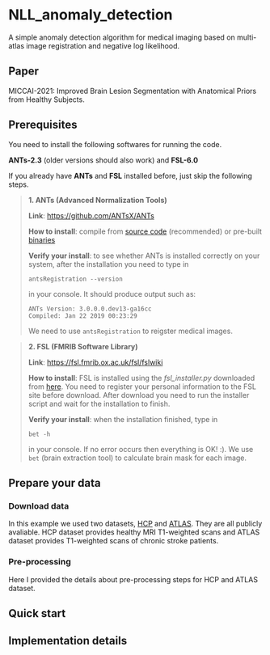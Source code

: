 # NLL_anomaly_detection
A simple anomaly detection algorithm for medical imaging based on multi-atlas image registration and negative log likelihood.

## Paper
MICCAI-2021: Improved Brain Lesion Segmentation with Anatomical Priors from Healthy Subjects.

## Prerequisites
You need to install the following softwares for running the code.

**ANTs-2.3** (older versions should also work) and **FSL-6.0**

If you already have **ANTs** and **FSL** installed before, just skip the following steps.

> **1. ANTs (Advanced Normalization Tools)**
>
> **Link**: https://github.com/ANTsX/ANTs
>
> **How to install**: compile from [source code](https://github.com/ANTsX/ANTs) (recommended) or pre-built [binaries](https://github.com/ANTsX/ANTs/releases)
> 
> **Verify your install**: to see whether ANTs is installed correctly on your system, after the installation you need to type in
> ```
> antsRegistration --version
> ```
> in your console. It should produce output such as:
> ```
> ANTs Version: 3.0.0.0.dev13-ga16cc
> Compiled: Jan 22 2019 00:23:29
> ```
> We need to use `antsRegistration` to reigster medical images.

> **2. FSL (FMRIB Software Library)**
>
> **Link**: https://fsl.fmrib.ox.ac.uk/fsl/fslwiki
>
> **How to install**: FSL is installed using the *fsl_installer.py* downloaded from [here](https://fsl.fmrib.ox.ac.uk/fsl/fslwiki/FslInstallation). You need to register your personal information to the FSL site before download. After download you need to run the installer script and wait for the installation to finish.
>
> **Verify your install**: when the installation finished, type in
> ```
> bet -h
> ```
> in your console. If no error occurs then everything is OK! :). We use `bet` (brain extraction tool) to calculate brain mask for each image.

## Prepare your data

### Download data
In this example we used two datasets, [HCP](https://www.humanconnectome.org/study/hcp-young-adult/data-releases) and [ATLAS](http://fcon_1000.projects.nitrc.org/indi/retro/atlas.html). They are all publicly avaliable. HCP dataset provides healthy MRI T1-weighted scans and ATLAS dataset provides T1-weighted scans of chronic stroke patients.

### Pre-processing
Here I provided the details about pre-processing steps for HCP and ATLAS dataset.


## Quick start



## Implementation details


